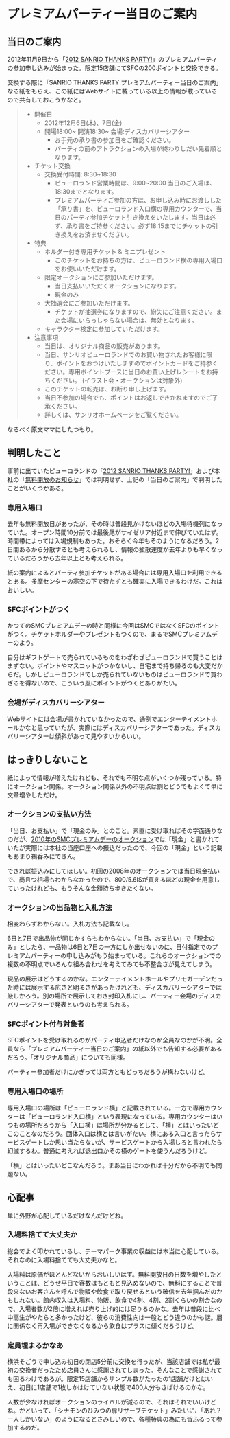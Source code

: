 ﻿プレミアムパーティー当日のご案内
================================

当日のご案内
------------

2012年11月9日から「[2012 SANRIO THANKS PARTY!](http://www.puroland.jp/event/thanksparty)」のプレミアムパーティの参加申し込みが始まった。限定15店舗にてSFCの200ポイントと交換できる。

交換する際に「SANRIO THANKS PARTY プレミアムパーティー当日のご案内」なる紙をもらえ、この紙にはWebサイトに載っている以上の情報が載っているので共有しておこうかなと。

> * 開催日
>     * 2012年12月6日(木)、7日(金)
>     * 開場18:00~ 開演18:30~ 会場:ディスカバリーシアター
>         * お手元の承り書の参加日をご確認ください。
>         * パーティの前のアトラクションの入場が終わりしだい先着順となります。
> * チケット交換
>     * 交換受付時間: 8:30~18:30
>         * ピューロランド営業時間は、9:00~20:00 当日のご入場は、18:30までとなります。
>         * プレミアムパーティご参加の方は、お申し込み時にお渡しした「承り書」を、ピューロランド入口横の専用カウンターで、当日のパーティ参加チケット引き換えをいたします。当日は必ず、承り書をご持参ください。必ず18:15までにチケットの引き換えをお済ませください。
> * 特典
>     * ホルダー付き専用チケット & ミニプレゼント
>         * このチケットをお持ちの方は、ピューロランド横の専用入場口をお使いいただけます。
>     * 限定オークションにご参加いただけます。
>         * 当日支払いいただくオークションになります。
>         * 現金のみ
>     * 大抽選会にご参加いただけます。
>         * チケットが抽選券になりますので、紛失にご注意ください。また会場にいらっしゃらない場合は、無効となります。
>     * キャラクター検定に参加していただけます。
> * 注意事項
>     * 当日は、オリジナル商品の販売があります。
>     * 当日、サンリオピューロランドでのお買い物されたお客様に限り、ポイントをおつけいたしますのでポイントカードをご持参ください。専用ポイントブースに当日のお買い上げレシートをお持ちください。 (イラスト会・オークションは対象外)
>     * このチケットの転売は、お断り申し上げます。
>     * 当日不参加の場合でも、ポイントはお返しできかねますのでご了承ください。
>     * 詳しくは、サンリオホームページをご覧ください。

なるべく原文ママにしたつもり。

判明したこと
------------

事前に出ていたピューロランドの「[2012 SANRIO THANKS PARTY!](http://www.puroland.jp/event/thanksparty)」および本社の「[無料開放のお知らせ](http://www.sanrio.co.jp/corporate/release/detail/432)」では判明せず、上記の「当日のご案内」で判明したことがいくつかある。

### 専用入場口

去年も無料開放日があったが、その時は普段見かけないほどの入場待機列になっていた。オープン時間10分前では最後尾がサイゼリア付近まで伸びていたはず。時間帯によっては入場規制もあった。おそらく今年もそのようになるだろう。2日間あるから分散するとも考えられるし、情報の拡散速度が去年よりも早くなっているだろうから去年以上とも考えられる。

紙の案内によるとパーティ参加チケットがある場合には専用入場口を利用できるとある。多摩センターの寒空の下で待たずとも確実に入場できるわけだ。これはおいしい。

### SFCポイントがつく

かつてのSMCプレミアムデーの時と同様に今回はSMCではなくSFCのポイントがつく。チケットホルダーやプレゼントもつくので、まるでSMCプレミアムデーのよう。

自分はギフトゲートで売られているものをわざわざピューロランドで買うことはまずない。ポイントやマスコットがつかないし、自宅まで持ち帰るのも大変だからだ。しかしピューロランドでしか売られていないものはピューロランドで買わざるを得ないので、こういう風にポイントがつくとありがたい。

### 会場がディスカバリーシアター

Webサイトには会場が書かれていなかったので、通例でエンターテイメントホールかなと思っていたが、実際にはディスカバリーシアターであった。ディスカバリーシアターは傾斜があって見やすいからいい。

はっきりしないこと
------------------

紙によって情報が増えたけれども、それでも不明な点がいくつか残っている。特にオークション関係。オークション関係以外の不明点は割とどうでもよくて単に文章増やしただけ。

### オークションの支払い方法

「当日、お支払い」で「現金のみ」とのこと。素直に受け取ればその字面通りなのだが、[2010年のSMCプレミアムデーのオークション](http://www.sanrio.co.jp/news/event/50th/smcpd/detail4.html)では「現金」と書かれていたが実際には本社の当座口座への振込だったので、今回の「現金」という記載もあまり鵜呑みにできん。

できれば振込みにしてほしい。初回の2008年のオークションでは当日現金払いで、尚且つ相場もわからなかったので、800/5.6ISが買えるほどの現金を用意していったけれども、もうそんな金額持ち歩きたくない。

### オークションの出品物と入札方法

相変わらずわからない。入札方法も記載なし。

6日と7日で出品物が同じかすらもわからない。「当日、お支払い」で「現金のみ」としたら、一品物は6日と7日の一方にしか出せないのに、日付指定でのプレミアムパーティーの申し込みがもう始まっている。これらのオークションでの複数の不明点でいろんな組み合わせを考えてみても不整合さが見えてしまう。

現品の展示はどうするのかな。エンターテイメントホールやプリモガーデンだった時には展示する広さと明るさがあったけれども、ディスカバリーシアターでは厳しかろう。別の場所で展示しておき封印入札にし、パーティー会場のディスカバリーシアターで発表というのも考えられる。

### SFCポイント付与対象者

SFCポイントを受け取れるのがパーティ申込者だけなのか全員なのかが不明。全員なら「プレミアムパーティー当日のご案内」の紙以外でも告知する必要があるだろう。「オリジナル商品」についても同様。

パーティー参加者だけにかぎっては両方ともどっちだろうが構わないけど。

### 専用入場口の場所

専用入場口の場所は「ピューロランド横」と記載されている。一方で専用カウンターは「ピューロランド入口横」という表現になっている。専用カウンターはいつもの場所だろうから「入口横」は場所が分かるとして、「横」とはいったいどこのことなのだろう。団体入口は横とは言いがたい。横にある入口と言ったらサービスゲートしか思い当たらないが、サービスゲートから入場しろと言われたら幻滅するわ。普通に考えれば退出口かその横のゲートを使うんだろうけど。

「横」とはいったいどこなんだろう。まあ当日にわかれば十分だから不明でも問題ない。

心配事
------

単に外野が心配しているだけなんだけどね。

### 入場料捨てて大丈夫か

総会でよく叩かれているし、テーマパーク事業の収益には本当に心配している。それなのに入場料捨てても大丈夫かなと。

入場料は原価がほとんどないからおいしいはず。無料開放日の日数を増やしたということは、どうせ平日で客数はもともと見込めないので、無料にすることで普段来ないお客さんを呼んで物販や飲食で取り戻せるという確信を去年掴んだのかもしれない。館内収入は入場料、物販、飲食で4割、4割、2割くらいの割合なので、入場者数が2倍に増えれば売り上げ的には足りるのかな。去年は普段に比べ中高生がやたらと多かったけど、彼らの消費性向は一般とどう違うのかも謎。層に関係なく再入場ができなくなるから飲食はプラスに傾くだろうけど。

### 定員埋まるかなあ

横浜そごうで申し込み初日の閉店5分前に交換を行ったが、当該店舗では私が最初の交換者だったため店員さんに感謝されてしまった。そんなことで感謝されても困るわけであるが。限定15店舗からサンプル数がたったの1店舗だけとはいえ、初日に1店舗で1枚しかはけていない状態で400人分もさばけるのかな。

人数が少なければオークションのライバルが減るので、それはそれでいいけどね。かといって、「シナモンのひみつの扉リザーブチケット」みたいに、「あれ？一人しかいない」のようになるとさみしいので、各種特典の為にも皆ふるって参加するのだ。


